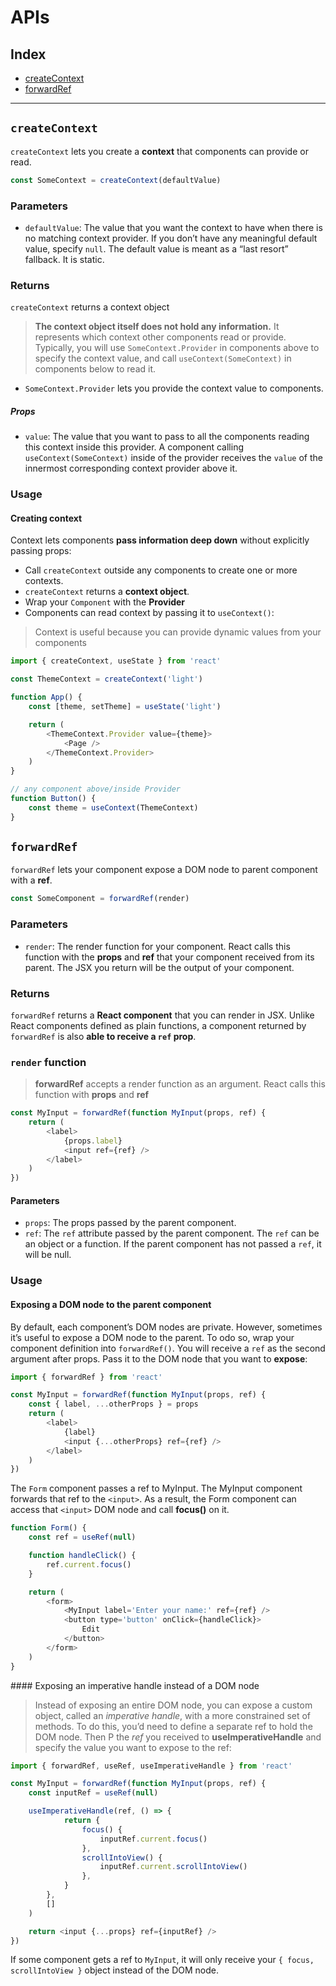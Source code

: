 # APIs

## Index

-   [createContext](#createcontext)
-   [forwardRef](#forwardref)

---

## `createContext`

`createContext` lets you create a **context** that components can provide or read.

```js
const SomeContext = createContext(defaultValue)
```

### Parameters

-   `defaultValue`: The value that you want the context to have when there is no matching context provider. If you don’t have any meaningful default value, specify `null`. The default value is meant as a “last resort” fallback. It is static.

### Returns

`createContext` returns a context object

> **The context object itself does not hold any information.** It represents which context other components read or provide. Typically, you will use `SomeContext.Provider` in components above to specify the context value, and call `useContext(SomeContext)` in components below to read it.

-   `SomeContext.Provider` lets you provide the context value to components.

##### Props

-   `value`: The value that you want to pass to all the components reading this context inside this provider. A component calling `useContext(SomeContext)` inside of the provider receives the `value` of the innermost corresponding context provider above it.

### Usage

#### Creating context

Context lets components **pass information deep down** without explicitly passing props:

-   Call `createContext` outside any components to create one or more contexts.
-   `createContext` returns a **context object**.
-   Wrap your `Component` with the **Provider**
-   Components can read context by passing it to `useContext()`:

> Context is useful because you can provide dynamic values from your components

```js
import { createContext, useState } from 'react'

const ThemeContext = createContext('light')

function App() {
	const [theme, setTheme] = useState('light')

	return (
		<ThemeContext.Provider value={theme}>
			<Page />
		</ThemeContext.Provider>
	)
}
```

```js
// any component above/inside Provider
function Button() {
	const theme = useContext(ThemeContext)
}
```

## `forwardRef`

`forwardRef` lets your component expose a DOM node to parent component with a **ref**.

```js
const SomeComponent = forwardRef(render)
```

### Parameters

-   `render`: The render function for your component. React calls this function with the **props** and **ref** that your component received from its parent. The JSX you return will be the output of your component.

### Returns

`forwardRef` returns a **React component** that you can render in JSX. Unlike React components defined as plain functions, a component returned by `forwardRef` is also **able to receive a `ref` prop**.

### `render` function

> **forwardRef** accepts a render function as an argument. React calls this function with **props** and **ref**

```js
const MyInput = forwardRef(function MyInput(props, ref) {
	return (
		<label>
			{props.label}
			<input ref={ref} />
		</label>
	)
})
```

#### Parameters

-   `props`: The props passed by the parent component.
-   `ref`: The `ref` attribute passed by the parent component. The `ref` can be an object or a function. If the parent component has not passed a `ref`, it will be null.

### Usage

#### Exposing a DOM node to the parent component

By default, each component’s DOM nodes are private. However, sometimes it’s useful to expose a DOM node to the parent. To odo so, wrap your component definition into `forwardRef()`.
You will receive a `ref` as the second argument after props. Pass it to the DOM node that you want to **expose**:

```js
import { forwardRef } from 'react'

const MyInput = forwardRef(function MyInput(props, ref) {
	const { label, ...otherProps } = props
	return (
		<label>
			{label}
			<input {...otherProps} ref={ref} />
		</label>
	)
})
```

The `Form` component passes a ref to MyInput. The MyInput component forwards that ref to the `<input>`. As a result, the Form component can access that `<input>` DOM node and call **focus()** on it.

```js
function Form() {
	const ref = useRef(null)

	function handleClick() {
		ref.current.focus()
	}

	return (
		<form>
			<MyInput label='Enter your name:' ref={ref} />
			<button type='button' onClick={handleClick}>
				Edit
			</button>
		</form>
	)
}
```

#### Exposing an imperative handle instead of a DOM node

> Instead of exposing an entire DOM node, you can expose a custom object, called an _imperative handle_, with a more constrained set of methods.
> To do this, you’d need to define a separate ref to hold the DOM node.
> Then P the _ref_ you received to **useImperativeHandle** and specify the value you want to expose to the ref:

```js
import { forwardRef, useRef, useImperativeHandle } from 'react'

const MyInput = forwardRef(function MyInput(props, ref) {
	const inputRef = useRef(null)

	useImperativeHandle(ref, () => {
			return {
				focus() {
					inputRef.current.focus()
				},
				scrollIntoView() {
					inputRef.current.scrollIntoView()
				},
			}
		},
		[]
	)

	return <input {...props} ref={inputRef} />
})
```

If some component gets a ref to `MyInput`, it will only receive your `{ focus, scrollIntoView }` object instead of the DOM node.